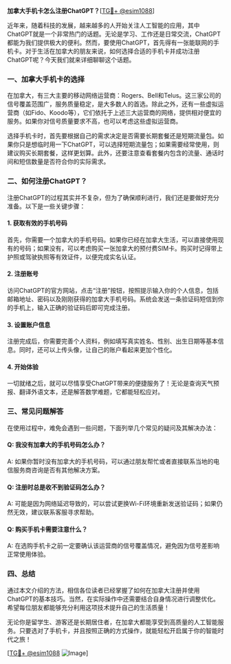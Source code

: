 **加拿大手机卡怎么注册ChatGPT？**[[TG💪+ @esim1088](https://t.me/s/esim1088)]

近年来，随着科技的发展，越来越多的人开始关注人工智能的应用，其中ChatGPT就是一个非常热门的话题。无论是学习、工作还是日常交流，ChatGPT都能为我们提供极大的便利。然而，要使用ChatGPT，首先得有一张能联网的手机卡。对于生活在加拿大的朋友来说，如何选择合适的手机卡并成功注册ChatGPT呢？今天我们就来详细聊聊这个话题。

### 一、加拿大手机卡的选择

在加拿大，有三大主要的移动网络运营商：Rogers、Bell和Telus。这三家公司的信号覆盖范围广，服务质量稳定，是大多数人的首选。除此之外，还有一些虚拟运营商（如Fido、Koodo等），它们依托于上述三大运营商的网络，提供相对便宜的服务。如果你对信号质量要求不高，也可以考虑这些虚拟运营商。

选择手机卡时，首先要根据自己的需求决定是否需要长期套餐还是短期流量包。如果你只是想临时用一下ChatGPT，可以选择短期流量包；如果需要经常使用，则建议购买长期套餐，这样更划算。此外，还要注意查看套餐内包含的流量、通话时间和短信数量是否符合你的实际需求。

### 二、如何注册ChatGPT？

注册ChatGPT的过程其实并不复杂，但为了确保顺利进行，我们还是要做好充分准备。以下是一些关键步骤：

#### 1. 获取有效的手机号码

首先，你需要一个加拿大的手机号码。如果你已经在加拿大生活，可以直接使用现有的号码；如果没有，可以考虑购买一张加拿大的预付费SIM卡。购买时记得带上护照或驾驶执照等有效证件，以便完成实名认证。

#### 2. 注册账号

访问ChatGPT的官方网站，点击“注册”按钮，按照提示输入你的个人信息，包括邮箱地址、密码以及刚刚获得的加拿大手机号码。系统会发送一条验证码短信到你的手机上，输入正确的验证码后即可完成注册。

#### 3. 设置账户信息

注册完成后，你需要完善个人资料，例如填写真实姓名、性别、出生日期等基本信息。同时，还可以上传头像，让自己的账户看起来更加个性化。

#### 4. 开始体验

一切就绪之后，就可以尽情享受ChatGPT带来的便捷服务了！无论是查询天气预报、翻译外语文本，还是解答数学难题，它都能轻松应对。

### 三、常见问题解答

在使用过程中，难免会遇到一些问题，下面列举几个常见的疑问及其解决办法：

#### Q: 我没有加拿大的手机号码怎么办？
A: 如果你暂时没有加拿大的手机号码，可以通过朋友帮忙或者直接联系当地的电信服务商咨询是否有其他解决方案。

#### Q: 注册时总是收不到验证码怎么办？
A: 可能是因为网络延迟导致的，可以尝试更换Wi-Fi环境重新发送验证码；如果仍然无效，建议联系客服寻求帮助。

#### Q: 购买手机卡需要注意什么？
A: 在选购手机卡之前一定要确认该运营商的信号覆盖情况，避免因为信号差影响正常使用体验。

### 四、总结

通过本文介绍的方法，相信各位读者已经掌握了如何在加拿大注册并使用ChatGPT的基本技巧。当然，在实际操作中还需要结合自身情况进行调整优化。希望每位朋友都能够充分利用这项技术提升自己的生活质量！

无论你是留学生、游客还是长期居住者，在加拿大都能享受到高质量的人工智能服务。只要选对了手机卡，并且按照正确的方式操作，就能轻松开启属于你的智能时代之旅！

[[TG💪+ @esim1088](https://t.me/s/esim1088) ![Image](https://i.postimg.cc/4NQfJmqS/Snipaste-2025-05-13-00-14-12.png)]
